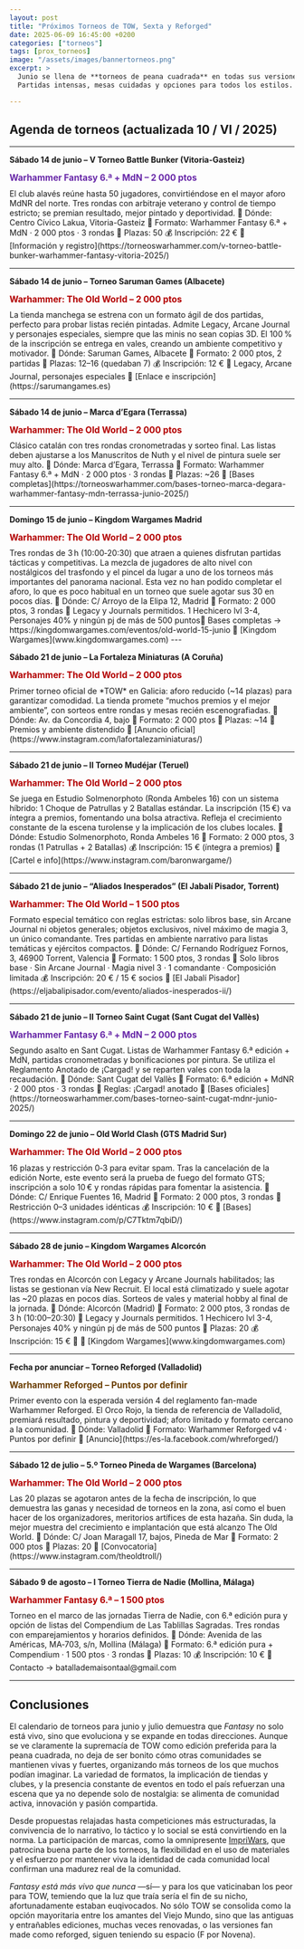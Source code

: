 ```yaml
---
layout: post
title: "Próximos Torneos de TOW, Sexta y Reforged"
date: 2025-06-09 16:45:00 +0200
categories: ["torneos"]
tags: [prox_torneos]
image: "/assets/images/bannertorneos.png"
excerpt: >
  Junio se llena de **torneos de peana cuadrada** en todas sus versiones. Once convocatorias por toda España en los dos fines de semana que quedan del mes. Y, aunque predomina **The Old World**, no faltan eventos para los clásicos de **Sexta Edición** o para **Reforged**, que estrena la 4.ª edición en El Orco Rojo de Valladolid.
  Partidas intensas, mesas cuidadas y opciones para todos los estilos. Revisa el calendario y no te quedes sin plaza.

---
```


## Agenda de torneos (actualizada 10 / VI / 2025)

---

**Sábado 14 de junio – V Torneo Battle Bunker (Vitoria-Gasteiz)**  
<p style="margin:0.15em 0 0.6em; color:#6828a8; font-weight:bold; font-size:1.1em;">
  Warhammer Fantasy 6.ª + MdN – 2 000 ptos
</p>
El club alavés reúne hasta 50 jugadores, convirtiéndose en el mayor aforo MdNR del norte.  
Tres rondas con arbitraje veterano y control de tiempo estricto; se premian resultado, mejor pintado y deportividad.  
📍 Dónde: Centro Cívico Lakua, Vitoria-Gasteiz  
🎯 Formato: Warhammer Fantasy 6.ª + MdN · 2 000 ptos · 3 rondas  
👥 Plazas: 50  
💰 Inscripción: 22 €  
🔗 [Información y registro](https://torneoswarhammer.com/v-torneo-battle-bunker-warhammer-fantasy-vitoria-2025/)

---

**Sábado 14 de junio – Torneo Saruman Games (Albacete)**  
<p style="margin:0.15em 0 0.6em; color:#b30000; font-weight:bold; font-size:1.1em;">
  Warhammer: The Old World – 2 000 ptos
</p>
La tienda manchega se estrena con un formato ágil de dos partidas, perfecto para probar listas recién pintadas.  
Admite Legacy, Arcane Journal y personajes especiales, siempre que las minis no sean copias 3D.  
El 100 % de la inscripción se entrega en vales, creando un ambiente competitivo y motivador.  
📍 Dónde: Saruman Games, Albacete  
🎯 Formato: 2 000 ptos, 2 partidas  
👥 Plazas: 12–16 (quedaban 7)  
💰 Inscripción: 12 €  
📘 Legacy, Arcane Journal, personajes especiales  
🔗 [Enlace e inscripción](https://sarumangames.es)

---

**Sábado 14 de junio – Marca d’Egara (Terrassa)**  
<p style="margin:0.15em 0 0.6em; color:#b30000; font-weight:bold; font-size:1.1em;">
  Warhammer: The Old World – 2 000 ptos
</p>
Clásico catalán con tres rondas cronometradas y sorteo final.  
Las listas deben ajustarse a los Manuscritos de Nuth y el nivel de pintura suele ser muy alto.  
📍 Dónde: Marca d’Egara, Terrassa  
🎯 Formato: Warhammer Fantasy 6.ª + MdN · 2 000 ptos · 3 rondas  
👥 Plazas: ~26  
🔗 [Bases completas](https://torneoswarhammer.com/bases-torneo-marca-degara-warhammer-fantasy-mdn-terrassa-junio-2025/)

---

**Domingo 15 de junio – Kingdom Wargames Madrid**  
<p style="margin:0.15em 0 0.6em; color:#b30000; font-weight:bold; font-size:1.1em;">
  Warhammer: The Old World – 2 000 ptos
</p>
Tres rondas de 3 h (10:00‑20:30) que atraen a quienes disfrutan partidas tácticas y competitivas. La mezcla de jugadores de alto nivel con nostálgicos del trasfondo y el pincel da lugar a uno de los torneos más importantes del panorama nacional.
Esta vez no han podido completar el aforo, lo que es poco habitual en un torneo que suele agotar sus 30 en pocos días.  
📍 Dónde: C/ Arroyo de la Elipa 12, Madrid  
🎯 Formato: 2 000 ptos, 3 rondas  
📘 Legacy y Journals permitidos. 1 Hechicero lvl 3-4, Personajes 40% y ningún pj de más de 500 puntos🔗 Bases completas → https://kingdomwargames.com/eventos/old-world-15-junio
🔗 [Kingdom Wargames](www.kingdomwargames.com)
---

**Sábado 21 de junio – La Fortaleza Miniaturas (A Coruña)**  
<p style="margin:0.15em 0 0.6em; color:#b30000; font-weight:bold; font-size:1.1em;">
  Warhammer: The Old World – 2 000 ptos
</p>
Primer torneo oficial de *TOW* en Galicia: aforo reducido (~14 plazas) para garantizar comodidad.  
La tienda promete “muchos premios y el mejor ambiente”, con sorteos entre rondas y mesas recién escenografiadas.  
📍 Dónde: Av. da Concordia 4, bajo  
🎯 Formato: 2 000 ptos  
👥 Plazas: ~14  
📘 Premios y ambiente distendido  
🔗 [Anuncio oficial](https://www.instagram.com/lafortalezaminiaturas/)

---

**Sábado 21 de junio – II Torneo Mudéjar (Teruel)**  
<p style="margin:0.15em 0 0.6em; color:#b30000; font-weight:bold; font-size:1.1em;">
  Warhammer: The Old World – 2 000 ptos
</p>
Se juega en Estudio Solmenorphoto (Ronda Ambeles 16) con un sistema híbrido: 1 Choque de Patrullas y 2 Batallas estándar.  
La inscripción (15 €) va íntegra a premios, fomentando una bolsa atractiva.  
Refleja el crecimiento constante de la escena turolense y la implicación de los clubes locales.  
📍 Dónde: Estudio Solmenorphoto, Ronda Ambeles 16  
🎯 Formato: 2 000 ptos, 3 rondas (1 Patrullas + 2 Batallas)  
💰 Inscripción: 15 € (íntegra a premios)  
🔗 [Cartel e info](https://www.instagram.com/baronwargame/)

---

**Sábado 21 de junio – “Aliados Inesperados” (El Jabalí Pisador, Torrent)**  
<p style="margin:0.15em 0 0.6em; color:#b30000; font-weight:bold; font-size:1.1em;">
  Warhammer: The Old World – 1 500 ptos
</p>
Formato especial temático con reglas estrictas: solo libros base, sin Arcane Journal ni objetos generales; objetos exclusivos, nivel máximo de magia 3, un único comandante.  
Tres partidas en ambiente narrativo para listas temáticas y ejércitos compactos.  
📍 Dónde: C/ Fernando Rodríguez Fornos, 3, 46900 Torrent, Valencia  
🎯 Formato: 1 500 ptos, 3 rondas  
📘 Solo libros base · Sin Arcane Journal · Magia nivel 3 · 1 comandante · Composición limitada  
💰 Inscripción: 20 € / 15 € socios  
📧 [El Jabalí Pisador](https://eljabalipisador.com/evento/aliados-inesperados-ii/)

---

**Sábado 21 de junio – II Torneo Saint Cugat (Sant Cugat del Vallès)**  
<p style="margin:0.15em 0 0.6em; color:#6828a8; font-weight:bold; font-size:1.1em;">
  Warhammer Fantasy 6.ª + MdN – 2 000 ptos
</p>
Segundo asalto en Sant Cugat. Listas de Warhammer Fantasy 6.ª edición + MdN, partidas cronometradas y bonificaciones por pintura.  
Se utiliza el Reglamento Anotado de ¡Cargad! y se reparten vales con toda la recaudación.  
📍 Dónde: Sant Cugat del Vallès  
🎯 Formato: 6.ª edición + MdNR · 2 000 ptos · 3 rondas  
📘 Reglas: ¡Cargad! anotado  
🔗 [Bases oficiales](https://torneoswarhammer.com/bases-torneo-saint-cugat-mdnr-junio-2025/)

---

**Domingo 22 de junio – Old World Clash (GTS Madrid Sur)**  
<p style="margin:0.15em 0 0.6em; color:#b30000; font-weight:bold; font-size:1.1em;">
  Warhammer: The Old World – 2 000 ptos
</p>
16 plazas y restricción 0‑3 para evitar spam.  
Tras la cancelación de la edición Norte, este evento será la prueba de fuego del formato GTS; inscripción a solo 10 € y rondas rápidas para fomentar la asistencia.  
📍 Dónde: C/ Enrique Fuentes 16, Madrid  
🎯 Formato: 2 000 ptos, 3 rondas  
📘 Restricción 0–3 unidades idénticas  
💰 Inscripción: 10 €  
🔗 [Bases](https://www.instagram.com/p/C7Tktm7qbiD/)

---

**Sábado 28 de junio – Kingdom Wargames Alcorcón**  
<p style="margin:0.15em 0 0.6em; color:#b30000; font-weight:bold; font-size:1.1em;">
  Warhammer: The Old World – 2 000 ptos
</p>
Tres rondas en Alcorcón con Legacy y Arcane Journals habilitados; las listas se gestionan vía New Recruit.  
El local está climatizado y suele agotar las ~20 plazas en pocos días. Sorteos de vales y material hobby al final de la jornada.
📍 Dónde: Alcorcón (Madrid)  
🎯 Formato: 2 000 ptos, 3 rondas de 3 h (10:00–20:30)  
📘 Legacy y Journals permitidos. 1 Hechicero lvl 3-4, Personajes 40% y ningún pj de más de 500 puntos
👥 Plazas: 20  
💰 Inscripción: 15 €  
🔗 🔗 [Kingdom Wargames](www.kingdomwargames.com)

---

**Fecha por anunciar – Torneo Reforged (Valladolid)**  
<p style="margin:0.15em 0 0.6em; color:#6b3e00; font-weight:bold; font-size:1.1em;">
  Warhammer Reforged – Puntos por definir
</p>
Primer evento con la esperada versión 4 del reglamento fan-made Warhammer Reforged.  
El Orco Rojo, la tienda de referencia de Valladolid, premiará resultado, pintura y deportividad; aforo limitado y formato cercano a la comunidad.  
📍 Dónde: Valladolid  
🎯 Formato: Warhammer Reforged v4 · Puntos por definir  
🔗 [Anuncio](https://es-la.facebook.com/whreforged/)

---

**Sábado 12 de julio – 5.º Torneo Pineda de Wargames (Barcelona)**  
<p style="margin:0.15em 0 0.6em; color:#b30000; font-weight:bold; font-size:1.1em;">
  Warhammer: The Old World – 2 000 ptos
</p>
Las 20 plazas se agotaron antes de la fecha de inscripción, lo que demuestra las ganas y necesidad de torneos en la zona, así como el buen hacer de los organizadores, meritorios artífices de esta hazaña. Sin duda, la mejor muestra del crecimiento e implantación que está alcanzo The Old World.  
📍 Dónde: C/ Joan Maragall 17, bajos, Pineda de Mar  
🎯 Formato: 2 000 ptos  
👥 Plazas: 20  
🔗 [Convocatoria](https://www.instagram.com/theoldtroll/)

---

**Sábado 9 de agosto – I Torneo Tierra de Nadie (Mollina, Málaga)**  
<p style="margin:0.15em 0 0.6em; color:#b30000; font-weight:bold; font-size:1.1em;">
  Warhammer Fantasy 6.ª – 1 500 ptos
</p>
Torneo en el marco de las jornadas Tierra de Nadie, con 6.ª edición pura y opción de listas del Compendium de Las Tablillas Sagradas.  
Tres rondas con emparejamientos y horarios definidos.  
📍 Dónde: Avenida de las Américas, MA‑703, s/n, Mollina (Málaga)  
🎯 Formato: 6.ª edición pura + Compendium · 1 500 ptos · 3 rondas  
👥 Plazas: 10  
💰 Inscripción: 10 €  
📧 Contacto → batallademaisontaal@gmail.com

---

## Conclusiones

El calendario de torneos para junio y julio demuestra que *Fantasy* no solo está vivo, sino que evoluciona y se expande en todas direcciones. Aunque se ve claramente la supremacía de TOW como edición preferida para la peana cuadrada, no deja de ser bonito cómo otras comunidades se mantienen vivas y fuertes, organizando más torneos de los que muchos podían imaginar. La variedad de formatos, la implicación de tiendas y clubes, y la presencia constante de eventos en todo el país refuerzan una escena que ya no depende solo de nostalgia: se alimenta de comunidad activa, innovación y pasión compartida.

Desde propuestas relajadas hasta competiciones más estructuradas, la convivencia de lo narrativo, lo táctico y lo social se está convirtiendo en la norma. La participación de marcas, como la omnipresente [ImpriWars](https://impriwars.com), que patrocina buena parte de los torneos, la flexibilidad en el uso de materiales y el esfuerzo por mantener viva la identidad de cada comunidad local confirman una madurez real de la comunidad.

*Fantasy está más vivo que nunca* —sí— y para los que vaticinaban los peor para TOW, temiendo que la luz que traía sería el fin de su nicho, afortunadamente estaban euqivocados. No sólo TOW se consolida como la opción mayoritaria entre los amantes del Viejo Mundo, sino que las antiguas y entrañables ediciones, muchas veces renovadas, o las versiones fan made como reforged, siguen teniendo su espacio (F por Novena).

